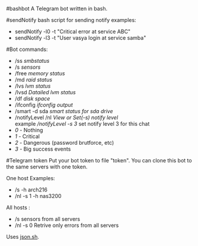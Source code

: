 #bashbot
A Telegram bot written in bash.

#sendNotify
bash script for sending notify
examples:
- sendNotify -l0 -t "Critical error at service ABC"
- sendNotify -l3 -t "User vasya login at service samba"

#Bot commands:
- /ss *smbstatus*
- /s *sensors*
- /free *memory status*
- /md *raid status*
- /lvs *lvm status*
- /lvsd *Datailed lvm status*
- /df *disk space*
- /ifconfig *ifconfig output*
- /smart -d sda *smart status for sda drive*
- /notifyLevel /nl *View or Set(-s) notify level*
<br />example */notifyLevel -s 3* set notify level 3 for this chat
 - *0* - Nothing
 - *1* - Critical
 - *2* - Dangerous (password brutforce, etc)
 - *3* - Big success events
 
#Telegram token
Put your bot token to file "token".
You can clone this bot to the same servers with one token.

One host Examples:
- /s -h arch216
- /nl -s 1 -h nas3200

All hosts :
- /s sensors from all servers
- /nl -s 0  Retrive only errors from all servers

Uses [json.sh](https://github.com/dominictarr/JSON.sh).
